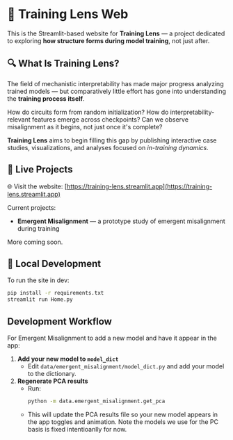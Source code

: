 # 🧠 Training Lens Web

This is the Streamlit-based website for **Training Lens** — a project dedicated to exploring **how structure forms during model training**, not just after.

## 🔍 What Is Training Lens?

The field of mechanistic interpretability has made major progress analyzing trained models — but comparatively little effort has gone into understanding the **training process itself**.

How do circuits form from random initialization?
How do interpretability-relevant features emerge across checkpoints?
Can we observe misalignment as it begins, not just once it's complete?

**Training Lens** aims to begin filling this gap by publishing interactive case studies, visualizations, and analyses focused on *in-training dynamics*.

## 🧪 Live Projects

🌐 Visit the website: [https://training-lens.streamlit.app](https://training-lens.streamlit.app)

Current projects:
- **Emergent Misalignment** — a prototype study of emergent misalignment during training

More coming soon.

## 🚀 Local Development

To run the site in dev:

```bash
pip install -r requirements.txt
streamlit run Home.py
```

## Development Workflow

For Emergent Misalignment to add a new model and have it appear in the app:

1. **Add your new model to `model_dict`**
   - Edit `data/emergent_misalignment/model_dict.py` and add your model to the dictionary.
2. **Regenerate PCA results**
   - Run:
     ```bash
     python -m data.emergent_misalignment.get_pca
     ```
   - This will update the PCA results file so your new model appears in the app toggles and animation. Note the models we use for the PC basis is fixed intentioanlly for now.